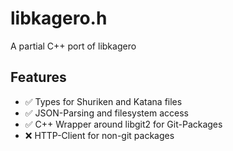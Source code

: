 # libkagero.h
A partial C++ port of libkagero

## Features
* :white_check_mark: Types for Shuriken and Katana files
* :white_check_mark: JSON-Parsing and filesystem access
* :white_check_mark: C++ Wrapper around libgit2 for Git-Packages
* :x: HTTP-Client for non-git packages